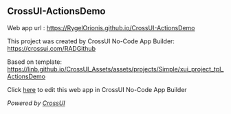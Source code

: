 ## CrossUI-ActionsDemo
Web app url : https://RygelOrionis.github.io/CrossUI-ActionsDemo

This project was created by CrossUI No-Code App Builder: https://crossui.com/RADGithub

Based on template: https://linb.github.io/CrossUI_Assets/assets/projects/Simple/xui_project_tpl_ActionsDemo

Click [here](https://crossui.com/RADGithub/#!from=github&owner=RygelOrionis&repo=CrossUI-ActionsDemo) to edit this web app in CrossUI No-Code App Builder

<i>Powered by [CrossUI](https://crossui.com)</i>
